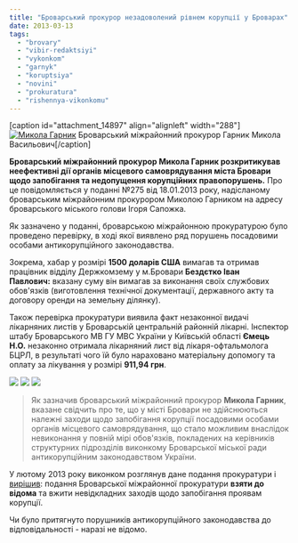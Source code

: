 ```yaml
---
title: "Броварський прокурор незадоволений рівнем корупції у Броварах"
date: 2013-03-13
tags: 
  - "brovary"
  - "vibir-redaktsiyi"
  - "vykonkom"
  - "garnyk"
  - "koruptsiya"
  - "novini"
  - "prokuratura"
  - "rishennya-vikonkomu"
---
```


\[caption id="attachment\_14897" align="alignleft" width="288"\][![Микола Гарник](https://mpz.brovary.org/wp-content/uploads/2013/03/MVGarnyk.jpg "Броварський міжрайонний прокурор Гарник Микола Васильович")](https://mpz.brovary.org/wp-content/uploads/2013/03/MVGarnyk.jpg) Броварський міжрайонний прокурор Гарник Микола Васильович\[/caption\]

**Броварський міжрайонний прокурор Микола Гарник розкритикував неефективні дії органів місцевого самоврядування міста Бровари щодо запобігання та недопущення корупційних правопорушень.** Про це повідомляється у поданні №275 від 18.01.2013 року, надісланому броварським міжрайонним прокурором Миколою Гарником на адресу броварського міського голови Ігоря Сапожка.

Як зазначено у поданні, броварською міжрайонною прокуратурою було проведено перевірку, в ході якої виявлено ряд порушень посадовими особами антикорупційного законодавства.

Зокрема, хабар у розмірі **1500 доларів США** вимагав та отримав працівник відділу Держкомзему у м.Бровари **Бездєтко Іван Павлович:** вказану суму він вимагав за виконання своїх службових обов'язків (виготовлення технічної документації, державного акту та договору оренди на земельну ділянку).

Також перевірка прокуратури виявила факт незаконної видачі лікарняних листів у Броварській центральній районній лікарні. Інспектор штабу Броварського МВ ГУ МВС України у Київській області **Ємець Н.О.** незаконно отримала лікарняний лист від лікаря-офтальмолога БЦРЛ, в результаті чого їй було нараховано матеріальну допомогу та оплату за лікування у розмірі **911,94 грн**.

[![](https://mpz.brovary.org/wp-content/uploads/2013/03/p1.jpg)](https://mpz.brovary.org/wp-content/uploads/2013/03/p1.jpg) [![](https://mpz.brovary.org/wp-content/uploads/2013/03/p2.jpg)](https://mpz.brovary.org/wp-content/uploads/2013/03/p2.jpg) [![](https://mpz.brovary.org/wp-content/uploads/2013/03/p3.jpg)](https://mpz.brovary.org/wp-content/uploads/2013/03/p3.jpg)

> Як зазначив броварський міжрайонний прокурор **Микола Гарник**, вказане свідчить про те, що у місті Бровари не здійснюються належні заходи щодо запобігання корупції посадовими особами органів місцевого самоврядування, що стало можливим внаслідок невиконання у повній мірі обов'язків, покладених на керівників структурних підрозділів виконкому Броварської міської ради антикорупційним законодавством України.

У лютому 2013 року виконком розглянув дане подання прокуратури і [вирішив](http://docs.pravo-znaty.org.ua/p6739/12.02.2013/54): подання Броварської міжрайонної прокуратури **взяти до відома** та вжити невідкладних заходів щодо запобігання проявам корупції.

Чи було притягнуто порушників антикорупційного законодавства до відповідальності - наразі не відомо.
